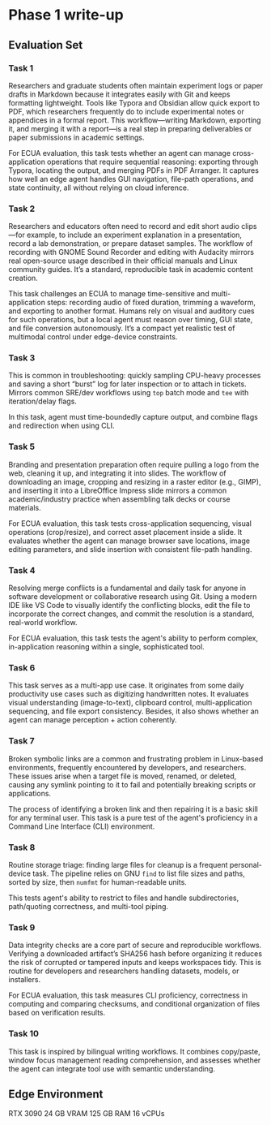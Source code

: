 # Phase 1 write-up 

## Evaluation Set

### Task 1
Researchers and graduate students often maintain experiment logs or paper drafts in Markdown because it integrates easily with Git and keeps formatting lightweight. Tools like Typora and Obsidian allow quick export to PDF, which researchers frequently do to include experimental notes or appendices in a formal report. This workflow—writing Markdown, exporting it, and merging it with a report—is a real step in preparing deliverables or paper submissions in academic settings.

For ECUA evaluation, this task tests whether an agent can manage cross-application operations that require sequential reasoning: exporting through Typora, locating the output, and merging PDFs in PDF Arranger. It captures how well an edge agent handles GUI navigation, file-path operations, and state continuity, all without relying on cloud inference.

### Task 2
Researchers and educators often need to record and edit short audio clips—for example, to include an experiment explanation in a presentation, record a lab demonstration, or prepare dataset samples. The workflow of recording with GNOME Sound Recorder and editing with Audacity mirrors real open-source usage described in their official manuals and Linux community guides. It’s a standard, reproducible task in academic content creation.

This task challenges an ECUA to manage time-sensitive and multi-application steps: recording audio of fixed duration, trimming a waveform, and exporting to another format. Humans rely on visual and auditory cues for such operations, but a local agent must reason over timing, GUI state, and file conversion autonomously. It’s a compact yet realistic test of multimodal control under edge-device constraints.

### Task 3
This is common in troubleshooting: quickly sampling CPU-heavy processes and saving a short “burst” log for later inspection or to attach in tickets. Mirrors common SRE/dev workflows using `top` batch mode and `tee` with iteration/delay flags.

In this task, agent must time-boundedly capture output, and combine flags and redirection when using CLI.

### Task 5
Branding and presentation preparation often require pulling a logo from the web, cleaning it up, and integrating it into slides. The workflow of downloading an image, cropping and resizing in a raster editor (e.g., GIMP), and inserting it into a LibreOffice Impress slide mirrors a common academic/industry practice when assembling talk decks or course materials.

For ECUA evaluation, this task tests cross-application sequencing, visual operations (crop/resize), and correct asset placement inside a slide. It evaluates whether the agent can manage browser save locations, image editing parameters, and slide insertion with consistent file-path handling.

### Task 4
Resolving merge conflicts is a fundamental and daily task for anyone in software development or collaborative research using Git. Using a modern IDE like VS Code to visually identify the conflicting blocks, edit the file to incorporate the correct changes, and commit the resolution is a standard, real-world workflow. 

For ECUA evaluation, this task tests the agent's ability to perform complex, in-application reasoning within a single, sophisticated tool.

### Task 6
This task serves as a multi-app use case. It originates from some daily productivity use cases such as digitizing handwritten notes. It evaluates visual understanding (image-to-text), clipboard control, multi-application sequencing, and file export consistency. Besides, it also shows whether an agent can manage perception + action coherently.

### Task 7
Broken symbolic links are a common and frustrating problem in Linux-based environments, frequently encountered by developers, and researchers. These issues arise when a target file is moved, renamed, or deleted, causing any symlink pointing to it to fail and potentially breaking scripts or applications.

The process of identifying a broken link and then repairing it is a basic skill for any terminal user. This task is a pure test of the agent's proficiency in a Command Line Interface (CLI) environment.

### Task 8
Routine storage triage: finding large files for cleanup is a frequent personal-device task. The pipeline relies on GNU `find` to list file sizes and paths, sorted by size, then `numfmt` for human-readable units.

This tests agent's ability to restrict to files and handle subdirectories, path/quoting correctness, and multi-tool piping.

### Task 9
Data integrity checks are a core part of secure and reproducible workflows. Verifying a downloaded artifact’s SHA256 hash before organizing it reduces the risk of corrupted or tampered inputs and keeps workspaces tidy. This is routine for developers and researchers handling datasets, models, or installers.

For ECUA evaluation, this task measures CLI proficiency, correctness in computing and comparing checksums, and conditional organization of files based on verification results.

### Task 10
This task is inspired by bilingual writing workflows. It combines copy/paste, window focus management reading comprehension, and assesses whether the agent can integrate tool use with semantic understanding.

## Edge Environment
RTX 3090 24 GB VRAM 125 GB RAM 16 vCPUs
